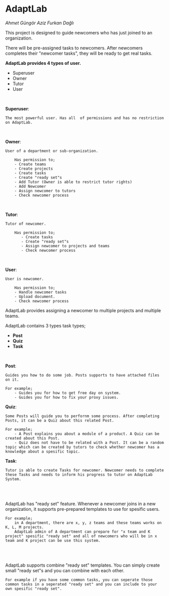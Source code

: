 # AdaptLab
*Ahmet Güngör*
*Aziz Furkan Dağlı*

This project is designed to guide newcomers who has just joined to an organization.

There will be pre-assigned tasks to newcomers.
After newcomers  completes their "newcomer tasks", they will be ready to get real tasks.


**AdaptLab provides 4 types of user.**
* Superuser
* Owner
* Tutor
* User

<br>

**Superuser**:

	The most powerful user. Has all  of permissions and has no restriction on AdaptLab.
<br>

**Owner**:

	User of a department or sub-organization.

		Has permission to;
		- Create teams
		- Create projects
		- Create tasks
		- Create "ready set"s
		- Add Tutor (Owner is able to restrict tutor rights)
		- Add Newcomer
		- Assign newcomer to tutors
		- Check newcomer process

<br>

**Tutor**:

	Tutor of newcomer.

		Has permission to;
		   - Create tasks
		   - Create "ready set"s
		   - Assign newcomer to projects and teams
		   - Check newcomer process

<br>

**User**: 

	User is newcomer.

		Has permission to;
		- Handle newcomer tasks
		- Upload document.
		- Check newcomer process
		   

AdaptLab provides assigning a newcomer to multiple projects and multiple teams.


AdaptLab contains 3 types task types;

* **Post**
* **Quiz**
* **Task**

<br>

**Post**: 

	Guides you how to do some job. Posts supports to have attached files on it.

	For example;
	    - Guides you for how to get free day on system.
	    - Guides you for how to fix your proxy issues.
	

**Quiz**: 

	Some Posts will guide you to perfornm some process. After completing Posts, it can be a Quiz about this related Post.

	For example;
		- A Post explains you about a module of a product. A Quiz can be created about this Post.
		- Quiz does not have to be related with a Post. It can be a random topic which can be created by tutors to check whether newcomer has a knowledge about a spesific topic.
		  
**Task**:

	Tutor is able to create Tasks for newcomer. Newcomer needs to complete these Tasks and needs to inform his progress to tutor on AdaptLab System.



<br>
<br>

AdaptLab has "ready set" feature. Whenever a newcomer joins in a new organization, it supports pre-prepared templates to use for spesific users.

	For example; 
		in A department, there are x, y, z teams and these teams works on K, L, M projects.
		AdaptLab admin of A department can prepare for "x team and K project" spesific "ready set" and all of newcomers who will be in x team and K project can be use this system.

<br>
<br>

AdaptLab supports combine "ready set" templates. You can simply create small "ready set"s and you can combine with each other.

	For example if you have some common tasks, you can seperate those common tasks in a seperated "ready set" and you can include to your own spesific "ready set".